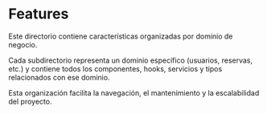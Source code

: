 # Features

Este directorio contiene características organizadas por dominio de negocio.

Cada subdirectorio representa un dominio específico (usuarios, reservas, etc.) y contiene todos los componentes, hooks, servicios y tipos relacionados con ese dominio.

Esta organización facilita la navegación, el mantenimiento y la escalabilidad del proyecto.